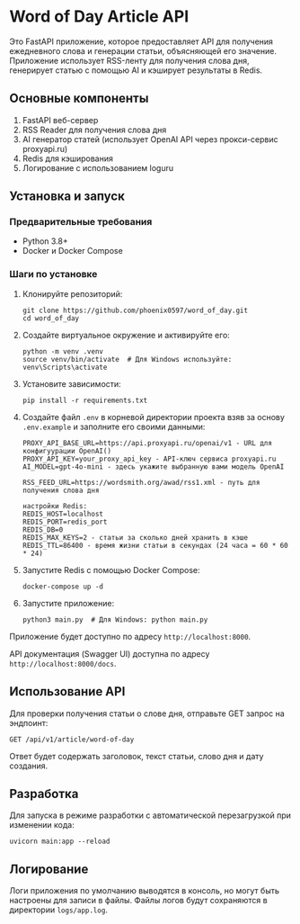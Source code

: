 # Word of Day Article API

Это FastAPI приложение, которое предоставляет API для получения ежедневного слова и генерации статьи, объясняющей его
значение. Приложение использует RSS-ленту для получения слова дня, генерирует статью с помощью AI и кэширует результаты
в Redis.

## Основные компоненты

1. FastAPI веб-сервер
2. RSS Reader для получения слова дня
3. AI генератор статей (использует OpenAI API через прокси-сервис proxyapi.ru)
4. Redis для кэширования
5. Логирование с использованием loguru

## Установка и запуск

### Предварительные требования

- Python 3.8+
- Docker и Docker Compose

### Шаги по установке

1. Клонируйте репозиторий:
   ```
   git clone https://github.com/phoenix0597/word_of_day.git
   cd word_of_day
   ```

2. Создайте виртуальное окружение и активируйте его:
   ```
   python -m venv .venv
   source venv/bin/activate  # Для Windows используйте: venv\Scripts\activate
   ```

3. Установите зависимости:
   ```
   pip install -r requirements.txt
   ```

4. Создайте файл `.env` в корневой директории проекта взяв за основу `.env.example` и заполните его своими данными:
   ```
   PROXY_API_BASE_URL=https://api.proxyapi.ru/openai/v1 - URL для конфигуурации OpenAI()
   PROXY_API_KEY=your_proxy_api_key - API-ключ сервиса proxyapi.ru
   AI_MODEL=gpt-4o-mini - здесь укажите выбранную вами модель OpenAI
   
   RSS_FEED_URL=https://wordsmith.org/awad/rss1.xml - путь для получения слова дня
   
   настройки Redis:
   REDIS_HOST=localhost
   REDIS_PORT=redis_port
   REDIS_DB=0
   REDIS_MAX_KEYS=2 - статьи за сколько дней хранить в кэше
   REDIS_TTL=86400 - время жизни статьи в секундах (24 часа = 60 * 60 * 24)
   ```

5. Запустите Redis с помощью Docker Compose:
   ```
   docker-compose up -d
   ```

6. Запустите приложение:
   ```
   python3 main.py  # Для Windows: python main.py
   ```

Приложение будет доступно по адресу `http://localhost:8000`.

API документация (Swagger UI) доступна по адресу `http://localhost:8000/docs`.

## Использование API

Для проверки получения статьи о слове дня, отправьте GET запрос на эндпоинт:

```
GET /api/v1/article/word-of-day
```

Ответ будет содержать заголовок, текст статьи, слово дня и дату создания.

## Разработка

Для запуска в режиме разработки с автоматической перезагрузкой при изменении кода:

```
uvicorn main:app --reload
```

## Логирование

Логи приложения по умолчанию выводятся в консоль, но могут быть настроены для записи в файлы.
Файлы логов будут сохраняются в директории `logs/app.log`.
